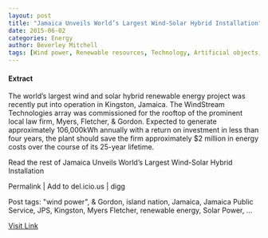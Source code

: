 ```yaml
---
layout: post
title: "Jamaica Unveils World’s Largest Wind-Solar Hybrid Installation"
date: 2015-06-02
categories: Energy
author: Beverley Mitchell
tags: [Wind power, Renewable resources, Technology, Artificial objects, Electrical engineering, Electricity, Energy production, Sustainable development, Natural resources, Sustainable technologies, Renewable energy, Sustainable energy, Alternative energy, Power (physics), Electric power, Nature, Physical universe, Energy sources, Energy]
---
```





#### Extract
>
The world’s largest wind and solar hybrid renewable energy project was recently put into operation in Kingston, Jamaica. The WindStream Technologies array was commissioned for the rooftop of the prominent local law firm, Myers, Fletcher, &amp; Gordon. Expected to generate approximately 106,000kWh annually with a return on investment in less than four years, the plant should save the firm approximately $2 million in energy costs over the course of its 25-year lifetime.





Read the rest of Jamaica Unveils World’s Largest Wind-Solar Hybrid Installation


Permalink |
Add to
del.icio.us | 
digg

Post tags: "wind power", &amp; Gordon, island nation, Jamaica, Jamaica Public Service, JPS, Kingston, Myers Fletcher, renewable energy, Solar Power, ...



[Visit Link](http://inhabitat.com/jamaica-unveils-worlds-largest-wind-solar-hybrid-installation/)


